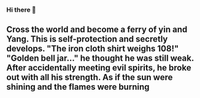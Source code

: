 ### Hi there 👋

<!--
**Viniciusogaxb3x/Viniciusogaxb3x** is a ✨ _special_ ✨ repository because its `README.md` (this file) appears on your GitHub profile.

Here are some ideas to get you started:

- 🔭 I’m currently working on ...
- 🌱 I’m currently learning ...
- 👯 I’m looking to collaborate on ...
- 🤔 I’m looking for help with ...
- 💬 Ask me about ...
- 📫 How to reach me: ...
- 😄 Pronouns: ...
- ⚡ Fun fact: ...
-->
## Cross the world and become a ferry of yin and Yang. This is self-protection and secretly develops. "The iron cloth shirt weighs 108!" "Golden bell jar..." he thought he was still weak. After accidentally meeting evil spirits, he broke out with all his strength. As if the sun were shining and the flames were burning
